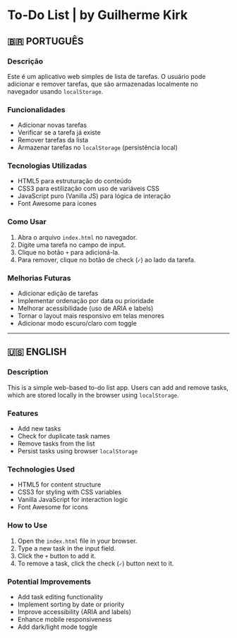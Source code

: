 # To-Do List | by Guilherme Kirk

## 🇧🇷 PORTUGUÊS

### Descrição
Este é um aplicativo web simples de lista de tarefas. O usuário pode adicionar e remover tarefas, que são armazenadas localmente no navegador usando `localStorage`.

### Funcionalidades

- Adicionar novas tarefas
- Verificar se a tarefa já existe
- Remover tarefas da lista
- Armazenar tarefas no `localStorage` (persistência local)

### Tecnologias Utilizadas

- HTML5 para estruturação do conteúdo
- CSS3 para estilização com uso de variáveis CSS
- JavaScript puro (Vanilla JS) para lógica de interação
- Font Awesome para ícones

### Como Usar

1. Abra o arquivo `index.html` no navegador.
2. Digite uma tarefa no campo de input.
3. Clique no botão `+` para adicioná-la.
4. Para remover, clique no botão de check (`✓`) ao lado da tarefa.

### Melhorias Futuras

- Adicionar edição de tarefas
- Implementar ordenação por data ou prioridade
- Melhorar acessibilidade (uso de ARIA e labels)
- Tornar o layout mais responsivo em telas menores
- Adicionar modo escuro/claro com toggle

---

## 🇺🇸 ENGLISH

### Description
This is a simple web-based to-do list app. Users can add and remove tasks, which are stored locally in the browser using `localStorage`.

### Features

- Add new tasks
- Check for duplicate task names
- Remove tasks from the list
- Persist tasks using browser `localStorage`

### Technologies Used

- HTML5 for content structure
- CSS3 for styling with CSS variables
- Vanilla JavaScript for interaction logic
- Font Awesome for icons

### How to Use

1. Open the `index.html` file in your browser.
2. Type a new task in the input field.
3. Click the `+` button to add it.
4. To remove a task, click the check (`✓`) button next to it.

### Potential Improvements

- Add task editing functionality
- Implement sorting by date or priority
- Improve accessibility (ARIA and labels)
- Enhance mobile responsiveness
- Add dark/light mode toggle
